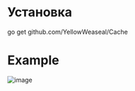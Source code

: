 #  Установка 
go get github.com/YellowWeaseal/Cache


# Example
![image](https://user-images.githubusercontent.com/109980038/228826482-422260a9-2faa-4155-b36e-a6d60ba02115.png)
